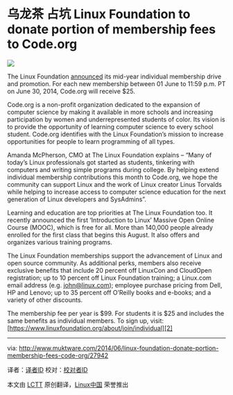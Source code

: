 乌龙茶  占坑
Linux Foundation to donate portion of membership fees to Code.org
================================================================================
![](http://www.muktware.com/wp-content/uploads/2013/11/Linux_Foundation_logo-360x109.png)

The Linux Foundation [announced][1] its mid-year individual membership drive and promotion. For each new membership between 01 June to 11:59 p.m. PT on June 30, 2014, Code.org will receive $25.

Code.org is a non-profit organization dedicated to the expansion of computer science by making it available in more schools and increasing participation by women and underrepresented students of color. Its vision is to provide the opportunity of learning computer science to every school student. Code.org identifies with the Linux Foundation’s mission to increase opportunities for people to learn programming of all types.

Amanda McPherson, CMO at The Linux Foundation explains – “Many of today’s Linux professionals got started as students, tinkering with computers and writing simple programs during college. By helping extend individual membership contributions this month to Code.org, we hope the community can support Linux and the work of Linux creator Linus Torvalds while helping to increase access to computer science education for the next generation of Linux developers and SysAdmins”.

Learning and education are top priorities at The Linux Foundation too. It recently announced the first ‘Introduction to Linux’ Massive Open Online Course (MOOC), which is free for all. More than 140,000 people already enrolled for the first class that begins this August. It also offers and organizes various training programs.

The Linux Foundation memberships support the advancement of Linux and open source community. As additional perks, members also receive exclusive benefits that include 20 percent off LinuxCon and CloudOpen registration; up to 10 percent off Linux Foundation training; a Linux.com email address (e.g. john@linux.com); employee purchase pricing from Dell, HP and Lenovo; up to 35 percent off O’Reilly books and e-books; and a variety of other discounts.

The membership fee per year is $99. For students it is $25 and includes the same benefits as individual members. To sign up, visit:
[https://www.linuxfoundation.org/about/join/individual][2]

--------------------------------------------------------------------------------

via: http://www.muktware.com/2014/06/linux-foundation-donate-portion-membership-fees-code-org/27942

译者：[译者ID](https://github.com/译者ID) 校对：[校对者ID](https://github.com/校对者ID)

本文由 [LCTT](https://github.com/LCTT/TranslateProject) 原创翻译，[Linux中国](http://linux.cn/) 荣誉推出

[1]:http://www.linuxfoundation.org/news-media/announcements/2014/06/linux-foundations-biannual-membership-drive-kicks-portion-dues
[2]:https://www.linuxfoundation.org/about/join/individual
